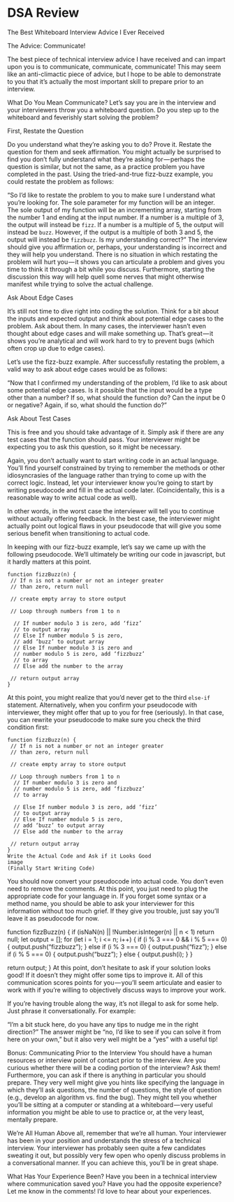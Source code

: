 # DSA Review

The Best Whiteboard Interview Advice I Ever Received

The Advice: Communicate!

The best piece of technical interview advice I have received and can impart upon you is to communicate, communicate, communicate! This may seem like an anti-climactic piece of advice, but I hope to be able to demonstrate to you that it’s actually the most important skill to prepare prior to an interview.

What Do You Mean Communicate?
Let’s say you are in the interview and your interviewers throw you a whiteboard question. Do you step up to the whiteboard and feverishly start solving the problem?


First, Restate the Question

Do you understand what they’re asking you to do? Prove it. Restate the question for them and seek affirmation. You might actually be surprised to find you don’t fully understand what they’re asking for — perhaps the question is similar, but not the same, as a practice problem you have completed in the past. Using the tried-and-true fizz-buzz example, you could restate the problem as follows:

“So I’d like to restate the problem to you to make sure I understand what you’re looking for. The sole parameter for my function will be an integer. The sole output of my function will be an incrementing array, starting from the number 1 and ending at the input number.
If a number is a multiple of 3, the output will instead be `fizz`. If a number is a multiple of 5, the output will instead be `buzz`. However, if the output is a multiple of both 3 and 5, the output will instead be `fizzbuzz`. Is my understanding correct?”
The interview should give you affirmation or, perhaps, your understanding is incorrect and they will help you understand. There is no situation in which restating the problem will hurt you — it shows you can articulate a problem and gives you time to think it through a bit while you discuss. Furthermore, starting the discussion this way will help quell some nerves that might otherwise manifest while trying to solve the actual challenge.

Ask About Edge Cases

It’s still not time to dive right into coding the solution. Think for a bit about the inputs and expected output and think about potential edge cases to the problem. Ask about them. In many cases, the interviewer hasn’t even thought about edge cases and will make something up. That’s great — it shows you’re analytical and will work hard to try to prevent bugs (which often crop up due to edge cases).


Let’s use the fizz-buzz example. After successfully restating the problem, a valid way to ask about edge cases would be as follows:

“Now that I confirmed my understanding of the problem, I’d like to ask about some potential edge cases. Is it possible that the input would be a type other than a number? If so, what should the function do? Can the input be 0 or negative? Again, if so, what should the function do?”


Ask About Test Cases

This is free and you should take advantage of it. Simply ask if there are any test cases that the function should pass. Your interviewer might be expecting you to ask this question, so it might be necessary. 

Again, you don’t actually want to start writing code in an actual language. You’ll find yourself constrained by trying to remember the methods or other idiosyncrasies of the language rather than trying to come up with the correct logic. Instead, let your interviewer know you’re going to start by writing pseudocode and fill in the actual code later. (Coincidentally, this is a reasonable way to write actual code as well).


In other words, in the worst case the interviewer will tell you to continue without actually offering feedback. In the best case, the interviewer might actually point out logical flaws in your pseudocode that will give you some serious benefit when transitioning to actual code.


In keeping with our fizz-buzz example, let’s say we came up with the following pseudocode. We’ll ultimately be writing our code in javascript, but it hardly matters at this point.


```
function fizzBuzz(n) {
 // If n is not a number or not an integer greater 
 // than zero, return null
 
 // create empty array to store output
 
 // Loop through numbers from 1 to n
 
  // If number modulo 3 is zero, add ‘fizz’ 
  // to output array
  // Else If number modulo 5 is zero, 
  // add ‘buzz’ to output array
  // Else If number modulo 3 is zero and 
  // number modulo 5 is zero, add ‘fizzbuzz’ 
  // to array
  // Else add the number to the array
 
 // return output array
}
```
At this point, you might realize that you’d never get to the third `else-if` statement. Alternatively, when you confirm your pseudocode with interviewer, they might offer that up to you for free (seriously). In that case, you can rewrite your pseudocode to make sure you check the third condition first:

```
function fizzBuzz(n) {
 // If n is not a number or not an integer greater 
 // than zero, return null
 
 // create empty array to store output
 
 // Loop through numbers from 1 to n
  // If number modulo 3 is zero and 
  // number modulo 5 is zero, add ‘fizzbuzz’ 
  // to array
 
  // Else If number modulo 3 is zero, add ‘fizz’ 
  // to output array
  // Else If number modulo 5 is zero, 
  // add ‘buzz’ to output array
  // Else add the number to the array
 
 // return output array
}
Write the Actual Code and Ask if it Looks Good
image
(Finally Start Writing Code)
```
You should now convert your pseudocode into actual code. You don’t even need to remove the comments. At this point, you just need to plug the appropriate code for your language in. If you forget some syntax or a method name, you should be able to ask your interviewer for this information without too much grief. If they give you trouble, just say you’ll leave it as pseudocode for now.





function fizzBuzz(n) {
 if (isNaN(n) || !Number.isInteger(n) || n < 1) return null;
 let output = [];
 for (let i = 1; i <= n; i++) {
  if (i % 3 === 0 && i % 5 === 0) {
   output.push(“fizzbuzz”);
  } else if (i % 3 === 0) {
   output.push(“fizz”);
  } else if (i % 5 === 0) {
   output.push(“buzz”);
  } else {
   output.push(i);
  }
 }
 
 return output;
}
At this point, don’t hesitate to ask if your solution looks good! If it doesn’t they might offer some tips to improve it. All of this communication scores points for you — you’ll seem articulate and easier to work with if you’re willing to objectively discuss ways to improve your work.

If you’re having trouble along the way, it’s not illegal to ask for some help. Just phrase it conversationally. For example:

“I’m a bit stuck here, do you have any tips to nudge me in the right direction?”
The answer might be “no, I’d like to see if you can solve it from here on your own,” but it also very well might be a “yes” with a useful tip!

Bonus: Communicating Prior to the Interview
You should have a human resources or interview point of contact prior to the interview. Are you curious whether there will be a coding portion of the interview? Ask them! Furthermore, you can ask if there is anything in particular you should prepare. They very well might give you hints like specifying the language in which they’ll ask questions, the number of questions, the style of question (e.g., develop an algorithm vs. find the bug). They might tell you whether you’ll be sitting at a computer or standing at a whiteboard — very useful information you might be able to use to practice or, at the very least, mentally prepare.

We’re All Human
Above all, remember that we’re all human. Your interviewer has been in your position and understands the stress of a technical interview. Your interviewer has probably seen quite a few candidates sweating it out, but possibly very few open who openly discuss problems in a conversational manner. If you can achieve this, you’ll be in great shape.

What Has Your Experience Been?
Have you been in a technical interview where communication saved you? Have you had the opposite experience? Let me know in the comments! I’d love to hear about your experiences.